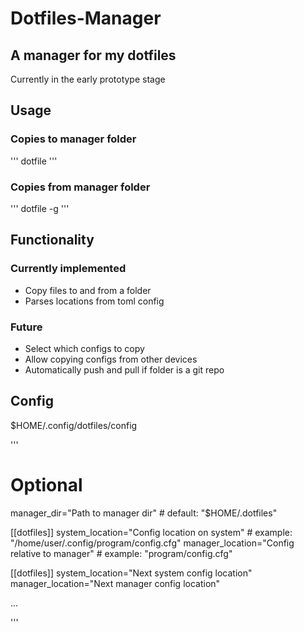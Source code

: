 # Dotfiles-Manager

## A manager for my dotfiles

Currently in the early prototype stage

## Usage

### Copies to manager folder

'''
dotfile
'''

### Copies from manager folder

'''
dotfile -g
'''

## Functionality

### Currently implemented

* Copy files to and from a folder
* Parses locations from toml config

### Future

* Select which configs to copy
* Allow copying configs from other devices
* Automatically push and pull if folder is a git repo

## Config

$HOME/.config/dotfiles/config

'''
# Optional
manager_dir="Path to manager dir"                # default: "$HOME/.dotfiles"

[[dotfiles]]
system_location="Config location on system"      # example: "/home/user/.config/program/config.cfg"
manager_location="Config relative to manager"    # example: "program/config.cfg" 

[[dotfiles]]
system_location="Next system config location"
manager_location="Next manager config location"

...

'''
